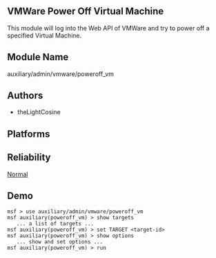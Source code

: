 ## VMWare Power Off Virtual Machine

This module will log into the Web API of VMWare and try to 
power off a specified Virtual Machine.


## Module Name
auxiliary/admin/vmware/poweroff_vm

## Authors
* theLightCosine





## Platforms


## Reliability
[Normal](https://github.com/rapid7/metasploit-framework/wiki/Exploit-Ranking)

## Demo

```
msf > use auxiliary/admin/vmware/poweroff_vm
msf auxiliary(poweroff_vm) > show targets
   ... a list of targets ...
msf auxiliary(poweroff_vm) > set TARGET <target-id>
msf auxiliary(poweroff_vm) > show options
   ... show and set options ...
msf auxiliary(poweroff_vm) > run
```
    
    